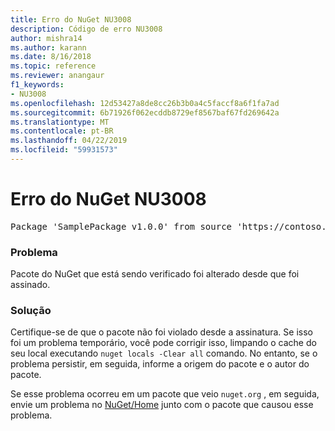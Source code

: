 ```yaml
---
title: Erro do NuGet NU3008
description: Código de erro NU3008
author: mishra14
ms.author: karann
ms.date: 8/16/2018
ms.topic: reference
ms.reviewer: anangaur
f1_keywords:
- NU3008
ms.openlocfilehash: 12d53427a8de8cc26b3b0a4c5faccf8a6f1fa7ad
ms.sourcegitcommit: 6b71926f062ecddb8729ef8567baf67fd269642a
ms.translationtype: MT
ms.contentlocale: pt-BR
ms.lasthandoff: 04/22/2019
ms.locfileid: "59931573"
---
```

# <a name="nuget-error-nu3008"></a>Erro do NuGet NU3008

<pre>Package 'SamplePackage v1.0.0' from source 'https://contoso.com/index.json': The package integrity check failed.</pre>

### <a name="issue"></a>Problema

Pacote do NuGet que está sendo verificado foi alterado desde que foi assinado.


### <a name="solution"></a>Solução

Certifique-se de que o pacote não foi violado desde a assinatura. Se isso foi um problema temporário, você pode corrigir isso, limpando o cache do seu local executando `nuget locals -Clear all` comando. No entanto, se o problema persistir, em seguida, informe a origem do pacote e o autor do pacote.

Se esse problema ocorreu em um pacote que veio `nuget.org` , em seguida, envie um problema no [NuGet/Home](https://github.com/NuGet/Home/issues) junto com o pacote que causou esse problema.


